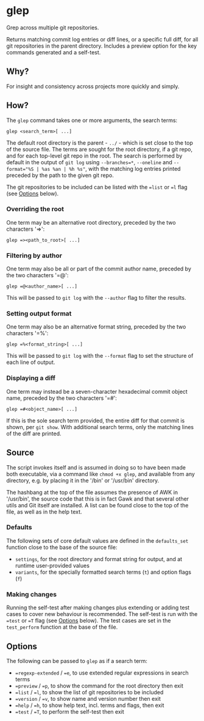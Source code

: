 # glep

Grep across multiple git repositories.

Returns matching commit log entries or diff lines, or a specific full diff, for all git repositories in the parent directory. Includes a preview option for the key commands generated and a self-test.

## Why?

For insight and consistency across projects more quickly and simply.

## How?

The `glep` command takes one or more arguments, the search terms:

```
glep <search_term>[ ...]
```

The default root directory is the parent - `../` - which is set close to the top of the source file. The terms are sought for the root directory, if a git repo, and for each top-level git repo in the root. The search is performed by default in the output of `git log` using `--branches=*`, `--oneline` and `--format="%S | %as %an | %h %s"`, with the matching log entries printed preceded by the path to the given git repo.

The git repositories to be included can be listed with the `=list` or `=l` flag (see [Options](#options) below).

### Overriding the root

One term may be an alternative root directory, preceded by the two characters '=>':

```
glep =><path_to_root>[ ...]
```

### Filtering by author

One term may also be all or part of the commit author name, preceded by the two characters '=@':

```
glep =@<author_name>[ ...]
```

This will be passed to `git log` with the `--author` flag to filter the results.

### Setting output format

One term may also be an alternative format string, preceded by the two characters '=%':

```
glep =%<format_string>[ ...]
```

This will be passed to `git log` with the `--format` flag to set the structure of each line of output.

### Displaying a diff

One term may instead be a seven-character hexadecimal commit object name, preceded by the two characters '=#':

```
glep =#<object_name>[ ...]
```

If this is the sole search term provided, the entire diff for that commit is shown, per `git show`. With additional search terms, only the matching lines of the diff are printed.

## Source

The script invokes itself and is assumed in doing so to have been made both executable, via a command like `chmod +x glep`, and available from any directory, e.g. by placing it in the '/bin' or '/usr/bin' directory.

The hashbang at the top of the file assumes the presence of AWK in '/usr/bin', the source code that this is in fact Gawk and that several other utils and Git itself are installed. A list can be found close to the top of the file, as well as in the help text.

### Defaults

The following sets of core default values are defined in the `defaults_set` function close to the base of the source file:

- `settings`, for the root directory and format string for output, and at runtime user-provided values
- `variants`, for the specially formatted search terms (`t`) and option flags (`f`)

### Making changes

Running the self-test after making changes plus extending or adding test cases to cover new behaviour is recommended. The self-test is run with the `=test` or `=T` flag (see [Options](#options) below). The test cases are set in the `test_perform` function at the base of the file.

## Options

The following can be passed to `glep` as if a search term:

- `=regexp-extended` / `=e`, to use extended regular expressions in search terms
- `=preview` / `=p`, to show the command for the root directory then exit
- `=list` / `=l`, to show the list of git repositories to be included
- `=version` / `=v`, to show name and version number then exit
- `=help` / `=h`, to show help text, incl. terms and flags, then exit
- `=test` / `=T`, to perform the self-test then exit
